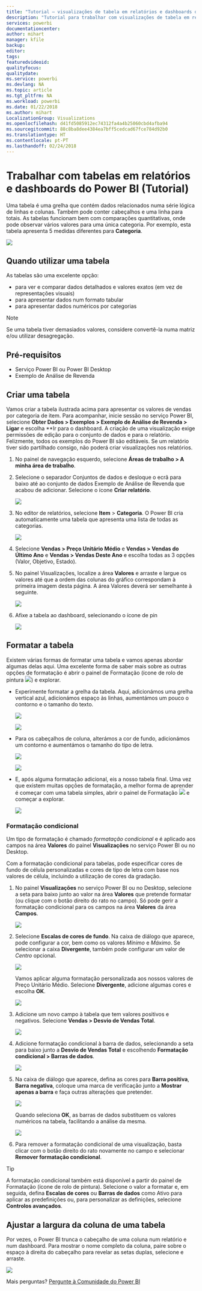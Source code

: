 ```yaml
---
title: "Tutorial – visualizações de tabela em relatórios e dashboards do Power BI (Tutorial)"
description: "Tutorial para trabalhar com visualizações de tabela em relatórios e dashboards do Power BI, incluindo como redimensionar a largura das colunas."
services: powerbi
documentationcenter: 
author: mihart
manager: kfile
backup: 
editor: 
tags: 
featuredvideoid: 
qualityfocus: 
qualitydate: 
ms.service: powerbi
ms.devlang: NA
ms.topic: article
ms.tgt_pltfrm: NA
ms.workload: powerbi
ms.date: 01/22/2018
ms.author: mihart
LocalizationGroup: Visualizations
ms.openlocfilehash: d41fd5085912ec74312fa4a4b25060cbd4afba94
ms.sourcegitcommit: 88c8ba8dee4384ea7bff5cedcad67fce784d92b0
ms.translationtype: HT
ms.contentlocale: pt-PT
ms.lasthandoff: 02/24/2018
---
```

# <a name="working-with-tables-in-power-bi-reports-and-dashboards-tutorial"></a>Trabalhar com tabelas em relatórios e dashboards do Power BI (Tutorial)
Uma tabela é uma grelha que contém dados relacionados numa série lógica de linhas e colunas. Também pode conter cabeçalhos e uma linha para totais. As tabelas funcionam bem com comparações quantitativas, onde pode observar vários valores para uma única categoria. Por exemplo, esta tabela apresenta 5 medidas diferentes para **Categoria**.

![](media/power-bi-visualization-tables/table.png)

## <a name="when-to-use-a-table"></a>Quando utilizar uma tabela
As tabelas são uma excelente opção:

* para ver e comparar dados detalhados e valores exatos (em vez de representações visuais)
* para apresentar dados num formato tabular
* para apresentar dados numéricos por categorias   

> [!NOTE]
> Se uma tabela tiver demasiados valores, considere convertê-la numa matriz e/ou utilizar desagregação.
> 
> 
## <a name="prerequisites"></a>Pré-requisitos
 - Serviço Power BI ou Power BI Desktop
 - Exemplo de Análise de Revenda


## <a name="create-a-table"></a>Criar uma tabela
Vamos criar a tabela ilustrada acima para apresentar os valores de vendas por categoria de item. Para acompanhar, inicie sessão no serviço Power BI, selecione **Obter Dados \> Exemplos \> Exemplo de Análise de Revenda > Ligar** e escolha **Ir para o dashboard. A criação de uma visualização exige permissões de edição para o conjunto de dados e para o relatório. Felizmente, todos os exemplos do Power BI são editáveis. Se um relatório tiver sido partilhado consigo, não poderá criar visualizações nos relatórios.

1. No painel de navegação esquerdo, selecione **Áreas de trabalho > A minha área de trabalho**.    
2. Selecione o separador Conjuntos de dados e desloque o ecrã para baixo até ao conjunto de dados Exemplo de Análise de Revenda que acabou de adicionar.  Selecione o ícone **Criar relatório**.
   
    ![](media/power-bi-visualization-tables/power-bi-create-report.png)
2. No editor de relatórios, selecione **Item** > **Categoria**.  O Power BI cria automaticamente uma tabela que apresenta uma lista de todas as categorias.
   
    ![](media/power-bi-visualization-tables/power-bi-table1.png)
3. Selecione **Vendas > Preço Unitário Médio** e **Vendas > Vendas do Último Ano** e **Vendas > Vendas Deste Ano** e escolha todas as 3 opções (Valor, Objetivo, Estado).   
4. No painel Visualizações, localize a área **Valores** e arraste e largue os valores até que a ordem das colunas do gráfico correspondam à primeira imagem desta página.  A área Valores deverá ser semelhante à seguinte.
   
    ![](media/power-bi-visualization-tables/power-bi-table2.png)
5. Afixe a tabela ao dashboard, selecionando o ícone de pin  
   
     ![](media/power-bi-visualization-tables/pbi_pintile.png)

## <a name="format-the-table"></a>Formatar a tabela
Existem várias formas de formatar uma tabela e vamos apenas abordar algumas delas aqui. Uma excelente forma de saber mais sobre as outras opções de formatação é abrir o painel de Formatação (ícone de rolo de pintura ![](media/power-bi-visualization-tables/power-bi-format.png)) e explorar.

* Experimente formatar a grelha da tabela. Aqui, adicionámos uma grelha vertical azul, adicionámos espaço às linhas, aumentámos um pouco o contorno e o tamanho do texto.
  
    ![](media/power-bi-visualization-tables/power-bi-table-grid2-new.png)
  
    ![](media/power-bi-visualization-tables/power-bi-table-grid3.png)
* Para os cabeçalhos de coluna, alterámos a cor de fundo, adicionámos um contorno e aumentámos o tamanho do tipo de letra. 
  
    ![](media/power-bi-visualization-tables/power-bi-table-column.png)
  
    ![](media/power-bi-visualization-tables/power-bi-table-column2.png)
* E, após alguma formatação adicional, eis a nosso tabela final. Uma vez que existem muitas opções de formatação, a melhor forma de aprender é começar com uma tabela simples, abrir o painel de Formatação ![](media/power-bi-visualization-tables/power-bi-format.png) e começar a explorar. 
  
    ![](media/power-bi-visualization-tables/power-bi-table-format.png)

### <a name="conditional-formatting"></a>Formatação condicional
Um tipo de formatação é chamado *formatação condicional* e é aplicado aos campos na área **Valores** do painel **Visualizações** no serviço Power BI ou no Desktop. 

Com a formatação condicional para tabelas, pode especificar cores de fundo de célula personalizadas e cores de tipo de letra com base nos valores de célula, incluindo a utilização de cores da gradação. 

1. No painel **Visualizações** no serviço Power BI ou no Desktop, selecione a seta para baixo junto ao valor na área **Valores** que pretende formatar (ou clique com o botão direito do rato no campo). Só pode gerir a formatação condicional para os campos na área **Valores** da área **Campos**.
   
    ![](media/power-bi-visualization-tables/power-bi-conditional-formatting-background.png)
2. Selecione **Escalas de cores de fundo**. Na caixa de diálogo que aparece, pode configurar a cor, bem como os valores *Mínimo* e *Máximo*. Se selecionar a caixa **Divergente**, também pode configurar um valor de *Centro* opcional.
   
    ![](media/power-bi-visualization-tables/power-bi-conditional-formatting-background2.png)
   
    Vamos aplicar alguma formatação personalizada aos nossos valores de Preço Unitário Médio. Selecione **Divergente**, adicione algumas cores e escolha **OK**. 
   
    ![](media/power-bi-visualization-tables/power-bi-conditional-formatting-data-background.png)
3. Adicione um novo campo à tabela que tem valores positivos e negativos.  Selecione **Vendas > Desvio de Vendas Total**. 
   
    ![](media/power-bi-visualization-tables/power-bi-conditional-formatting2.png)
4. Adicione formatação condicional à barra de dados, selecionando a seta para baixo junto a **Desvio de Vendas Total** e escolhendo **Formatação condicional > Barras de dados**.
   
    ![](media/power-bi-visualization-tables/power-bi-conditional-formatting-data-bars.png)
5. Na caixa de diálogo que aparece, defina as cores para **Barra positiva**, **Barra negativa**, coloque uma marca de verificação junto a **Mostrar apenas a barra** e faça outras alterações que pretender.
   
    ![](media/power-bi-visualization-tables/power-bi-data-bars.png)
   
    Quando seleciona **OK**, as barras de dados substituem os valores numéricos na tabela, facilitando a análise da mesma.
   
    ![](media/power-bi-visualization-tables/power-bi-conditional-formatting-data-bars2.png)
6. Para remover a formatação condicional de uma visualização, basta clicar com o botão direito do rato novamente no campo e selecionar **Remover formatação condicional**.

> [!TIP]
> A formatação condicional também está disponível a partir do painel de Formatação (ícone de rolo de pintura). Selecione o valor a formatar e, em seguida, defina **Escalas de cores** ou **Barras de dados** como Ativo para aplicar as predefinições ou, para personalizar as definições, selecione **Controlos avançados**.
> 
> 

## <a name="adjust-the-column-width-of-a-table"></a>Ajustar a largura da coluna de uma tabela
Por vezes, o Power BI trunca o cabeçalho de uma coluna num relatório e num dashboard. Para mostrar o nome completo da coluna, paire sobre o espaço à direita do cabeçalho para revelar as setas duplas, selecione e arraste.

![](media/power-bi-visualization-tables/resizetable.gif)

Mais perguntas? [Pergunte à Comunidade do Power BI](http://community.powerbi.com/)

